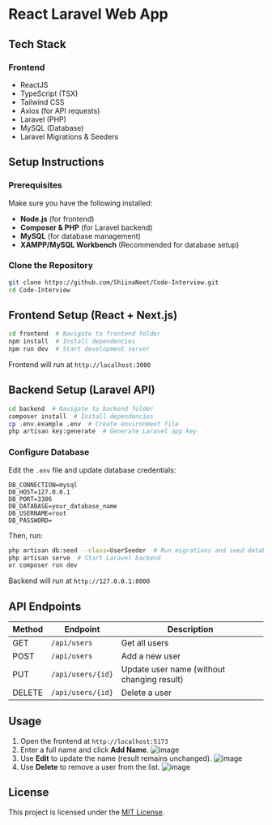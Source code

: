 # React Laravel Web App

## Tech Stack

### Frontend

- ReactJS
- TypeScript (TSX)
- Tailwind CSS
- Axios (for API requests)
- Laravel (PHP)
- MySQL (Database)
- Laravel Migrations & Seeders

## Setup Instructions

### Prerequisites

Make sure you have the following installed:

- **Node.js** (for frontend)
- **Composer & PHP** (for Laravel backend)
- **MySQL** (for database management)
- **XAMPP/MySQL Workbench** (Recommended for database setup)

### Clone the Repository

```sh
git clone https://github.com/ShiinaNeet/Code-Interview.git
cd Code-Interview
```

## Frontend Setup (React + Next.js)

```sh
cd frontend  # Navigate to frontend folder
npm install  # Install dependencies
npm run dev  # Start development server
```

Frontend will run at `http://localhost:3000`

## Backend Setup (Laravel API)

```sh
cd backend  # Navigate to backend folder
composer install  # Install dependencies
cp .env.example .env  # Create environment file
php artisan key:generate  # Generate Laravel app key
```

### Configure Database

Edit the `.env` file and update database credentials:

```
DB_CONNECTION=mysql
DB_HOST=127.0.0.1
DB_PORT=3306
DB_DATABASE=your_database_name
DB_USERNAME=root
DB_PASSWORD=
```

Then, run:

```sh
php artisan db:seed --class=UserSeeder  # Run migrations and seed database
php artisan serve  # Start Laravel backend
or composer run dev
```

Backend will run at `http://127.0.0.1:8000`

## API Endpoints

| Method | Endpoint          | Description                                |
| ------ | ----------------- | ------------------------------------------ |
| GET    | `/api/users`      | Get all users                              |
| POST   | `/api/users`      | Add a new user                             |
| PUT    | `/api/users/{id}` | Update user name (without changing result) |
| DELETE | `/api/users/{id}` | Delete a user                              |

## Usage

1. Open the frontend at `http://localhost:5173`
2. Enter a full name and click **Add Name**.
   ![image](https://github.com/user-attachments/assets/6207a3ed-c2b8-4c5a-8d62-74b03a0a1519)
3. Use **Edit** to update the name (result remains unchanged).
   ![image](https://github.com/user-attachments/assets/b46bc34f-f088-42d7-be5c-a63579663c9f)
4. Use **Delete** to remove a user from the list.
   ![image](https://github.com/user-attachments/assets/42537e0b-6f66-45bf-a4a7-0026e9a62c66)

## License

This project is licensed under the [MIT License](LICENSE).
